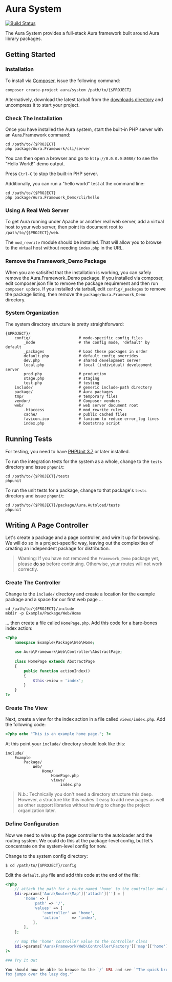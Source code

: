 # Aura System

[![Build Status](https://travis-ci.org/auraphp/system.png?branch=develop)](https://travis-ci.org/auraphp/system)

The Aura System provides a full-stack Aura framework built around Aura library
packages.


## Getting Started

### Installation

To install via [Composer](http://getcomposer.org), issue the following command:

    composer create-project aura/system /path/to/{$PROJECT}

Alternatively, download the latest tarball from the
[downloads directory](http://auraphp.github.com/system/downloads) and
uncompress it to start your project.

### Check The Installation

Once you have installed the Aura system, start the built-in PHP server with an
Aura.Framework command:

    cd /path/to/{$PROJECT}
    php package/Aura.Framework/cli/server

You can then open a browser and go to `http://0.0.0.0:8080/` to see the
"Hello World!" demo output.

Press `Ctrl-C` to stop the built-in PHP server.

Additionally, you can run a "hello world" test at the command line:

    cd /path/to/{$PROJECT}
    php package/Aura.Framework_Demo/cli/hello

### Using A Real Web Server

To get Aura running under Apache or another real web server, add a virtual
host to your web server, then point its document root to
`/path/to/{$PROJECT}/web`.

The `mod_rewrite` module should be installed. That will allow you to browse to
the virtual host without needing `index.php` in the URL.

### Remove the Framework_Demo Package

When you are satisifed that the installation is working, you can safely remove
the Aura.Framework_Demo package. If you installed via composer, edit composer.json file
to remove the package requirement and then run `composer update`. If you
installed via tarball, edit `config/_packages` to remove the package listing,
then remove the `package/Aura.Framework_Demo` directory.

### System Organization

The system directory structure is pretty straightforward:

    {$PROJECT}/
        config/                     # mode-specific config files
            _mode                   # The config mode, 'default' by default
            _packages               # Load these packages in order
            default.php             # default config overrides
            dev.php                 # shared development server
            local.php               # local (individual) development server
            prod.php                # production
            stage.php               # staging
            test.php                # testing
        include/                    # generic include-path directory
        package/                    # Aura packages
        tmp/                        # temporary files
        vendor/                     # Composer vendors
        web/                        # web server document root
            .htaccess               # mod_rewrite rules
            cache/                  # public cached files
            favicon.ico             # favicon to reduce error_log lines
            index.php               # bootstrap script


## Running Tests

For testing, you need to have [PHPUnit 3.7][phpunit] or later installed.

  [phpunit]: http://www.phpunit.de/manual/current/en/

To run the integration tests for the system as a whole, change to the `tests`
directory and issue `phpunit`:

    cd /path/to/{$PROJECT}/tests
    phpunit

To run the unit tests for a package, change to that package's `tests`
directory and issue `phpunit`:

    cd /path/to/{$PROJECT}/package/Aura.Autoload/tests
    phpunit


## Writing A Page Controller

Let's create a package and a page controller, and wire it up for browsing.
We will do so in a project-specific way, leaving out the complexities of
creating an independent package for distribution.

> Warning: If you have not removed the `Framework_Demo` package yet, please
> [do so](#remove-the-framework_demo-package) before continuing.  Otherwise,
> your routes will not work correctly.

### Create The Controller

Change to the `include/` directory and create a location for the example
package and a space for our first web page ...
    
    cd /path/to/{$PROJECT}/include
    mkdir -p Example/Package/Web/Home
    
... then create a file called `HomePage.php`. Add this code for a bare-bones
index action:

```php
<?php
    namespace Example\Package\Web\Home;
    
    use Aura\Framework\Web\Controller\AbstractPage;
    
    class HomePage extends AbstractPage
    {
        public function actionIndex()
        {
            $this->view = 'index';
        }
    }
?>
```

### Create The View

Next, create a view for the index action in a file called `views/index.php`.
Add the following code:

```php
<?php echo "This is an example home page."; ?>
```

At this point your `include/` directory should look like this:

    include/
        Example
            Package/
                Web/
                    Home/
                        HomePage.php
                        views/
                            index.php

> N.b.: Technically you don't need a directory structure this deep. However,
> a structure like this makes it easy to add new pages as well as other
> support libraries without having to change the project organization later.


### Define Configuration

Now we need to wire up the page controller to the autoloader and the routing
system. We could do this at the package-level config, but let's concentrate on
the system-level config for now.

Change to the system config directory:

    $ cd /path/to/{$PROJECT}/config
    
Edit the `default.php` file and add this code at the end of the file:

```php
<?php
    // attach the path for a route named 'home' to the controller and action
    $di->params['Aura\Router\Map']['attach'][''] = [
        'home' => [
            'path' => '/',
            'values' => [
                'controller' => 'home',
                'action'     => 'index',
            ],
        ],
    ];
    
    // map the 'home' controller value to the controller class
    $di->params['Aura\Framework\Web\Controller\Factory']['map']['home'] = 'Example\Package\Web\Home\HomePage';
?>

### Try It Out

You should now be able to browse to the `/` URL and see `"The quick brown
fox jumps over the lazy dog."`
